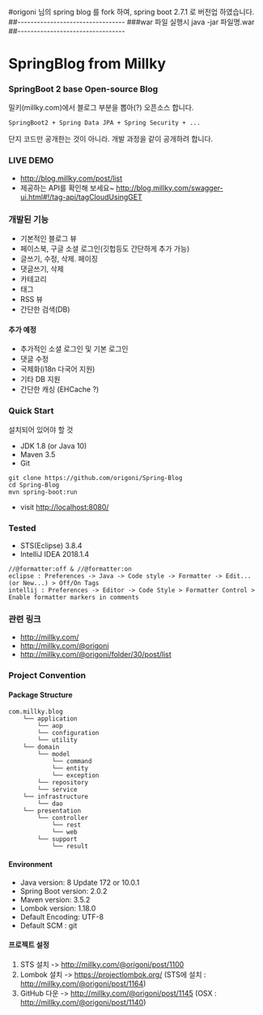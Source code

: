 #origoni 님의 spring blog 를 fork 하여, spring boot 2.7.1 로 버전업 하였습니다. 
##---------------------------------
###war 파일 실행시 java -jar 파일명.war 
##---------------------------------

# SpringBlog from Millky
### SpringBoot 2 base Open-source Blog

밀키(millky.com)에서 블로그 부분을 뽑아(?) 오픈소스 합니다.

```
SpringBoot2 + Spring Data JPA + Spring Security + ...
```

단지 코드만 공개한는 것이 아니라. 개발 과정을 같이 공개하려 합니다.

### LIVE DEMO
- http://blog.millky.com/post/list
- 제공하는 API를 확인해 보세요~ http://blog.millky.com/swagger-ui.html#!/tag-api/tagCloudUsingGET


### 개발된 기능
- 기본적인 블로그 뷰
- 페이스북, 구글 소셜 로그인(깃헙등도 간단하게 추가 가능)
- 글쓰기, 수정, 삭제. 페이징
- 댓글쓰기, 삭제
- 카테고리
- 태그
- RSS 뷰
- 간단한 검색(DB)
 
#### 추가 예정
- 추가적인 소셜 로그인 및 기본 로그인
- 댓글 수정
- 국제화(i18n 다국어 지원)
- 기타 DB 지원
- 간단한 캐싱 (EHCache ?)


### Quick Start
설치되어 있어야 할 것
- JDK 1.8 (or Java 10)
- Maven 3.5
- Git

```
git clone https://github.com/origoni/Spring-Blog
cd Spring-Blog
mvn spring-boot:run
```

- visit [http://localhost:8080/](http://localhost:8080/)


### Tested
- STS(Eclipse) 3.8.4
- IntelliJ IDEA 2018.1.4

```
//@formatter:off & //@formatter:on
eclipse : Preferences -> Java -> Code style -> Formatter -> Edit... (or New...) > Off/On Tags
intellij : Preferences -> Editor -> Code Style > Formatter Control > Enable formatter markers in comments
```


### 관련 링크
- http://millky.com/
- http://millky.com/@origoni
- http://millky.com/@origoni/folder/30/post/list

### Project Convention

#### Package Structure

```
com.millky.blog
    └── application
        └── aop
        └── configuration
        └── utility
    └── domain
        └── model
            └── command
            └── entity
            └── exception
        └── repository
        └── service
    └── infrastructure
        └── dao
    └── presentation
        └── controller
            └── rest
            └── web
        └── support
            └── result
```

#### Environment
- Java version: 8 Update 172 or 10.0.1
- Spring Boot version: 2.0.2
- Maven version: 3.5.2
- Lombok version: 1.18.0
- Default Encoding: UTF-8
- Default SCM : git

#### 프로젝트 설정
1. STS 설치 -> http://millky.com/@origoni/post/1100
2. Lombok 설치 -> https://projectlombok.org/ (STS에 설치 : http://millky.com/@origoni/post/1164)
3. GitHub 다운 -> http://millky.com/@origoni/post/1145 (OSX : http://millky.com/@origoni/post/1140)

